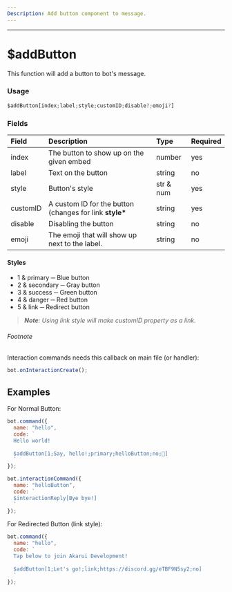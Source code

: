 ```yaml
---
Description: Add button component to message.
---
```

<hr>

# $addButton

This function will add a button to bot's message.

### Usage 
```js
$addButton[index;label;style;customID;disable?;emoji?]
```

### Fields
| Field | Description | Type | Required |
| :--- | :--- | :--- | :--- |
| index | The button to show up on the given embed | number | yes |
| label | Text on the button | string | no |
| style | Button's style | str & num | yes |
| customID | A custom ID for the button (changes for link __style*__ | string | yes |
| disable | Disabling the button | string | no |
| emoji | The emoji that will show up next to the label. | string | no |

#### Styles
* 1 & primary ─ Blue button
* 2 & secondary ─ Gray button
* 3 & success ─ Green button
* 4 & danger ─ Red button
* 5 & link ─ Redirect button
> *__Note__: Using link style will make customID property as a link.*

###### Footnote
Interaction commands needs this callback on main file (or handler):
```js
bot.onInteractionCreate();
```
## Examples
For Normal Button:
```javascript
bot.command({
  name: "hello",
  code: `
  Hello world!
  
  $addButton[1;Say, hello!;primary;helloButton;no;👋]
  `
});

bot.interactionCommand({
  name: "helloButton",
  code: `
  $interactionReply[Bye bye!]
  `
});
```

For Redirected Button (link style):
```javascript
bot.command({
  name: "hello",
  code: `
  Tap below to join Akarui Development!
  
  $addButton[1;Let's go!;link;https://discord.gg/eTBF9N5sy2;no]
  `
});
```
